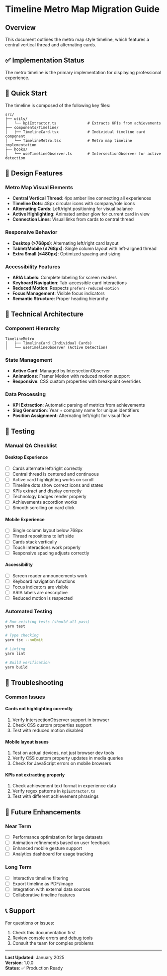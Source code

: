 # Timeline Metro Map Migration Guide

## Overview

This document outlines the metro map style timeline, which features a central vertical thread and alternating cards.

## ✅ Implementation Status

The metro timeline is the primary implementation for displaying professional experience.

## 🚀 Quick Start

The timeline is composed of the following key files:

```text
src/
├── utils/
│   └── kpiExtractor.ts              # Extracts KPIs from achievements
├── components/Timeline/
│   ├── TimelineCard.tsx             # Individual timeline card component
│   └── TimelineMetro.tsx            # Metro map timeline implementation
├── hooks/
│   └── useTimelineObserver.ts       # IntersectionObserver for active detection
```

## 🎨 Design Features

### Metro Map Visual Elements

- **Central Vertical Thread**: 4px amber line connecting all experiences
- **Timeline Dots**: 48px circular icons with company/role icons
- **Alternating Cards**: Left/right positioning for visual balance
- **Active Highlighting**: Animated amber glow for current card in view
- **Connection Lines**: Visual links from cards to central thread

### Responsive Behavior

- **Desktop (>768px)**: Alternating left/right card layout
- **Tablet/Mobile (≤768px)**: Single column layout with left-aligned thread
- **Extra Small (≤480px)**: Optimized spacing and sizing

### Accessibility Features

- **ARIA Labels**: Complete labeling for screen readers
- **Keyboard Navigation**: Tab-accessible card interactions
- **Reduced Motion**: Respects `prefers-reduced-motion`
- **Focus Management**: Visible focus indicators
- **Semantic Structure**: Proper heading hierarchy

## 🔧 Technical Architecture

### Component Hierarchy

```text
TimelineMetro
│   ├── TimelineCard (Individual Cards)
│   └── useTimelineObserver (Active Detection)
```

### State Management

- **Active Card**: Managed by IntersectionObserver
- **Animations**: Framer Motion with reduced motion support
- **Responsive**: CSS custom properties with breakpoint overrides

### Data Processing

- **KPI Extraction**: Automatic parsing of metrics from achievements
- **Slug Generation**: Year + company name for unique identifiers
- **Position Assignment**: Alternating left/right for visual flow

## 🧪 Testing

### Manual QA Checklist

#### Desktop Experience

- [ ] Cards alternate left/right correctly
- [ ] Central thread is centered and continuous
- [ ] Active card highlighting works on scroll
- [ ] Timeline dots show correct icons and states
- [ ] KPIs extract and display correctly
- [ ] Technology badges render properly
- [ ] Achievements accordion works
- [ ] Smooth scrolling on card click

#### Mobile Experience

- [ ] Single column layout below 768px
- [ ] Thread repositions to left side
- [ ] Cards stack vertically
- [ ] Touch interactions work properly
- [ ] Responsive spacing adjusts correctly

#### Accessibility

- [ ] Screen reader announcements work
- [ ] Keyboard navigation functions
- [ ] Focus indicators are visible
- [ ] ARIA labels are descriptive
- [ ] Reduced motion is respected

### Automated Testing

```bash
# Run existing tests (should all pass)
yarn test

# Type checking
yarn tsc --noEmit

# Linting
yarn lint

# Build verification  
yarn build
```

## 🐛 Troubleshooting

### Common Issues

#### Cards not highlighting correctly

1. Verify IntersectionObserver support in browser
2. Check CSS custom properties support
3. Test with reduced motion disabled

#### Mobile layout issues

1. Test on actual devices, not just browser dev tools
2. Verify CSS custom property updates in media queries
3. Check for JavaScript errors on mobile browsers

#### KPIs not extracting properly

1. Check achievement text format in experience data
2. Verify regex patterns in `kpiExtractor.ts`
3. Test with different achievement phrasings

## 🔮 Future Enhancements

### Near Term

- [ ] Performance optimization for large datasets
- [ ] Animation refinements based on user feedback
- [ ] Enhanced mobile gesture support
- [ ] Analytics dashboard for usage tracking

### Long Term

- [ ] Interactive timeline filtering
- [ ] Export timeline as PDF/image
- [ ] Integration with external data sources
- [ ] Collaborative timeline features

## 📞 Support

For questions or issues:

1. Check this documentation first
2. Review console errors and debug tools
3. Consult the team for complex problems

---

**Last Updated**: January 2025  
**Version**: 1.0.0  
**Status**: ✅ Production Ready
